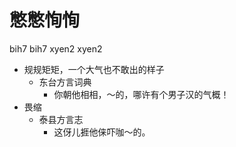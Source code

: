 # 憋憋恂恂
bih7 bih7 xyen2 xyen2
+ 规规矩矩，一个大气也不敢出的样子
  * 东台方言词典
    - 你朝他相相，～的，哪许有个男子汉的气概！
+ 畏缩
  * 泰县方言志
    - 这伢儿捱他俫吓咖～的。
